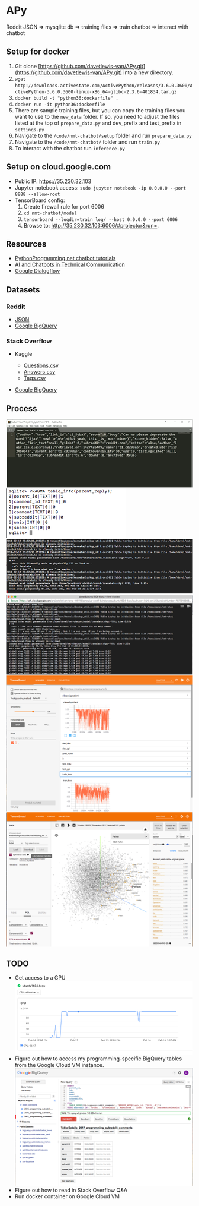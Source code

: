 # APy

Reddit JSON => mysqlite db => training files => train chatbot => interact with chatbot

## Setup for docker

1. Git clone [https://github.com/davetlewis-van/APy.git](https://github.com/davetlewis-van/APy.git) into a new directory.
1. `wget http://downloads.activestate.com/ActivePython/releases/3.6.0.3600/ActivePython-3.6.0.3600-linux-x86_64-glibc-2.3.6-401834.tar.gz`
1. `docker build -t "python36:dockerfile" .`
1. `docker run -it python36:dockerfile`
1. There are sample training files, but you can copy the training files you want to use to the `new_data` folder. If so, you need to adjust the files listed at the top of `prepare_data.py` and dev_prefix and test_prefix in `settings.py`
1. Navigate to the `/code/nmt-chatbot/setup` folder and run `prepare_data.py`
1. Navigate to the `/code/nmt-chatbot/` folder and run `train.py`
1. To interact with the chatbot run `inference.py`

## Setup on cloud.google.com

* Public IP: https://35.230.32.103
* Jupyter notebook access: `sudo jupyter notebook -ip 0.0.0.0 --port 8888 --allow-root`
* TensorBoard config:
  1. Create firewall rule for port 6006
  2. `cd nmt-chatbot/model`
  3. `tensorboard --logdir=train_log/ --host 0.0.0.0 --port 6006`
  4. Browse to: http://35.230.32.103:6006/#projector&run=.

## Resources

* [PythonProgramming.net chatbot tutorials](https://pythonprogramming.net/chatbot-deep-learning-python-tensorflow/)
* [AI and Chatbots in Technical Communication](https://www.cherryleaf.com/blog/2017/08/ai-chatbots-technical-communication-primer/)
* [Google Dialogflow](https://dialgoflow.com)

## Datasets

### Reddit

* [JSON](https://files.pushshift.io/reddit/comments/)
* [Google BigQuery](https://bigquery.cloud.google.com/table/fh-bigquery:reddit_comments.2017_12?tab=schema)

### Stack Overflow

* Kaggle
  * [Questions.csv](https://www.kaggle.com/stackoverflow/pythonquestions/downloads/Questions.csv)
  * [Answers.csv](https://www.kaggle.com/stackoverflow/pythonquestions/downloads/Answers.csv)
  * [Tags.csv](https://www.kaggle.com/stackoverflow/pythonquestions/downloads/Tags.csv)

* [Google BigQuery](https://bigquery.cloud.google.com/dataset/fh-bigquery:stackoverflow)

## Process

![Reddit JSON structure](img/json.png)
![sqlite table](img/sqlite.png)
![Training 1](img/training.png)
![Training 2](img/training2.png)
![TensorBoard Scalars](img/tensorboard.png)
![TensorBoard Projector](img/tensorboard2.png)

## TODO

* Get access to a GPU
  ![CPU usage](img/cpu.png)
* Figure out how to access my programming-specific BigQuery tables from the Google Cloud VM instance.
  ![BigQuery](img/bigquery.png)
* Figure out how to read in Stack Overflow Q&A
* Run docker container on Google Cloud VM
